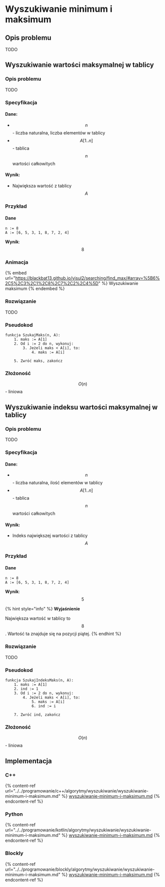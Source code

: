 # Wyszukiwanie minimum i maksimum

## Opis problemu

TODO

## Wyszukiwanie wartości maksymalnej w tablicy

### Opis problemu

TODO

### Specyfikacja

#### Dane:

* $$n$$ - liczba naturalna, liczba elementów w tablicy
* $$A[1..n]$$ - tablica $$n$$ wartości całkowitych

#### Wynik:

* Największa wartość z tablicy $$A$$

### Przykład

#### Dane

```
n := 8
A := [6, 5, 3, 1, 8, 7, 2, 4]
```

**Wynik**: $$8$$ 

### Animacja

{% embed url="https://blackbat13.github.io/visul2/searching/find_max/#array=%5B6%2C5%2C3%2C1%2C8%2C7%2C2%2C4%5D" %}
Wyszukiwanie maksimum
{% endembed %}

### Rozwiązanie

TODO

### Pseudokod

```
funkcja SzukajMaks(n, A):
    1. maks := A[1]
    2. Od i := 2 do n, wykonuj:
        3. Jeżeli maks < A[i], to:
            4. maks := A[i]

    5. Zwróć maks, zakończ
```

### Złożoność

$$O(n)$$ - liniowa

## Wyszukiwanie indeksu wartości maksymalnej w tablicy

### Opis problemu

TODO

### Specyfikacja

#### Dane:

* $$n$$ - liczba naturalna, ilość elementów w tablicy
* $$A[1..n]$$ - tablica $$n$$ wartości całkowitych

#### Wynik:

* Indeks największej wartości z tablicy $$A$$ 

### Przykład

#### Dane

```
n := 8
A := [6, 5, 3, 1, 8, 7, 2, 4]
```

**Wynik**: $$5$$ 

{% hint style="info" %}
**Wyjaśnienie**

Największa wartość w tablicy to $$8$$. Wartość ta znajduje się na pozycji piątej.
{% endhint %}

### Rozwiązanie

TODO

### Pseudokod

```
funkcja SzukajIndeksMaks(n, A):
    1. maks := A[1]
    2. ind := 1
    3. Od i := 2 do n, wykonuj:
        4. Jeżeli maks < A[i], to:
            5. maks := A[i]
            6. ind := i
    
    7. Zwróć ind, zakończ    
```

### Złożoność

$$O(n)$$ - liniowa

## Implementacja

### C++

{% content-ref url="../../programowanie/c++/algorytmy/wyszukiwanie/wyszukiwanie-minimum-i-maksimum.md" %}
[wyszukiwanie-minimum-i-maksimum.md](../../programowanie/c++/algorytmy/wyszukiwanie/wyszukiwanie-minimum-i-maksimum.md)
{% endcontent-ref %}

### Python

{% content-ref url="../../programowanie/kotlin/algorytmy/wyszukiwanie/wyszukiwanie-minimum-i-maksimum.md" %}
[wyszukiwanie-minimum-i-maksimum.md](../../programowanie/kotlin/algorytmy/wyszukiwanie/wyszukiwanie-minimum-i-maksimum.md)
{% endcontent-ref %}

### Blockly

{% content-ref url="../../programowanie/blockly/algorytmy/wyszukiwanie/wyszukiwanie-minimum-i-maksimum.md" %}
[wyszukiwanie-minimum-i-maksimum.md](../../programowanie/blockly/algorytmy/wyszukiwanie/wyszukiwanie-minimum-i-maksimum.md)
{% endcontent-ref %}
